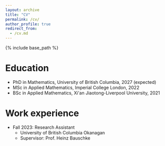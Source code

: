 ```yaml
---
layout: archive
title: "CV"
permalink: /cv/
author_profile: true
redirect_from:
  - /cv.md
---
```


{% include base_path %}

Education
======
* PhD in Mathematics, University of British Columbia, 2027 (expected)
* MSc in Applied Mathematics, Imperial College London, 2022
* BSc in Applied Mathematics, Xi'an Jiaotong-Liverpool University, 2021

Work experience
======
* Fall 2023: Research Assistant
  * University of British Columbia Okanagan
  * Supervisor: Prof. Heinz Bauschke
  


